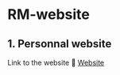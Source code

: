 # RM-website

## 1. Personnal website

Link to the website 🥇 [Website](https://starlit-sherbet-5d00ef.netlify.app/#activity_stats)
